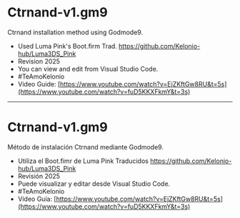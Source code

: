 # Ctrnand-v1.gm9
Ctrnand installation method using Godmode9.
- Used Luma Pink's Boot.firm Trad. https://github.com/Kelonio-hub/Luma3DS_Pink
- Revision 2025
- You can view and edit from Visual Studio Code.
- #TeAmoKelonio
- Video Guide:  [https://www.youtube.com/watch?v=EjZKftGw8RU&t=5s](https://www.youtube.com/watch?v=fuD5KKXFkmY&t=3s)
  
_________

# Ctrnand-v1.gm9
Método de instalación Ctrnand mediante Godmode9. 
- Utiliza el Boot.fimr de Luma Pink Traducidos https://github.com/Kelonio-hub/Luma3DS_Pink
- Revisión 2025
- Puede visualizar y editar desde Visual Studio Code.
- #TeAmoKelonio
- Vídeo Guía:  [https://www.youtube.com/watch?v=EjZKftGw8RU&t=5s](https://www.youtube.com/watch?v=fuD5KKXFkmY&t=3s)
